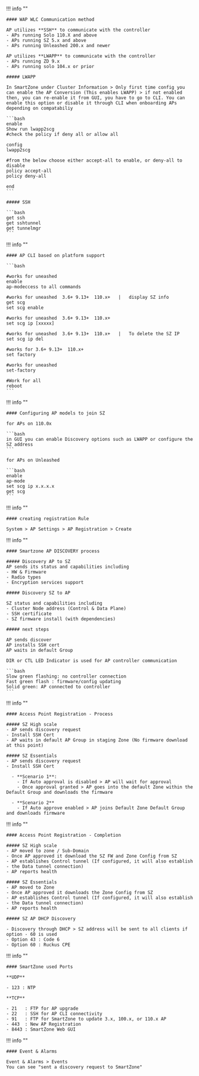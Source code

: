 !!! info ""

    #### WAP WLC Communication method

    AP utilizes **SSH** to communicate with the controller
    - APs running Solo 110.X and above
    - APs running SZ 5.x and above
    - APs running Unleashed 200.x and newer
        
    AP utilizes **LWAPP** to communicate with the controller
    - APs running ZD 9.x
    - APs running solo 104.x or prior

    ##### LWAPP

    In SmartZone under Cluster Information > Only first time config you can enable the AP Conversion (This enables LWAPP) > if not enabled then, you can re-enable it from GUI, you have to go to CLI. You can enable this option or disable it through CLI when onboarding APs depending on compatabiliy

    ```bash
    enable
    Show run lwapp2scg
    #check the policy if deny all or allow all

    config
    lwapp2scg
    
    #from the below choose either accept-all to enable, or deny-all to disable
    policy accept-all
    policy deny-all
    
    end
    ```

    ##### SSH

    ```bash
    get ssh
    get sshtunnel
    get tunnelmgr
    ```

!!! info ""

    #### AP CLI based on platform support

    ```bash

    #works for uneashed
    enable
    ap-modeccess to all commands

    #works for uneashed  3.6+ 9.13+  110.x+   |   display SZ info
    get scg
    set scg enable

    #works for uneashed  3.6+ 9.13+  110.x+
    set scg ip [xxxxx]

    #works for uneashed  3.6+ 9.13+  110.x+   |   To delete the SZ IP
    set scg ip del

    #works for 3.6+ 9.13+  110.x+
    set factory

    #works for uneashed
    set-factory

    #Work for all
    reboot
    ```

!!! info ""

    #### Configuring AP models to join SZ

	for APs on 110.0x
    
    ```bash
    in GUI you can enable Discovery options such as LWAPP or configure the SZ address
    ```

	for APs on Unleashed
	
    ```bash
    enable
	ap-mode
	set scg ip x.x.x.x
	get scg
    ```

!!! info ""

    #### creating registration Rule

    System > AP Settings > AP Registration > Create


!!! info ""

    #### Smartzone AP DISCOVERY process

	##### Discovery AP to SZ
	AP sends its status and capabilities including
	- HW & Firmware
	- Radio types
	- Encryption services support
			
	##### Discovery SZ to AP

	SZ status and capabilities including
	- Cluster Node address (Control & Data Plane)
	- SSH certificate
	- SZ firmware install (with dependencies)

    ##### next steps

    AP sends discover
    AP installs SSH cert
    AP waits in default Group

    DIR or CTL LED Indicator is used for AP controller communication
    
    ```bash
    Slow green flashing: no controller connection
    Fast green flash : firmware/config updating
    Solid green: AP connected to controller
    ```

!!! info ""

    #### Access Point Registration - Process

    ##### SZ High scale
    - AP sends discovery request
    - Install SSH Cert
    - AP waits in default AP Group in staging Zone (No firmware download at this point)

    ##### SZ Essentials
    - AP sends discovery request
    - Install SSH Cert
  
      - **Scenario 1**:
        - If Auto approval is disabled > AP will wait for approval
        - Once approval granted > AP goes into the default Zone within the Default Group and downloads the firmware

      - **Scenario 2**
        - If Auto approve enabled > AP joins Default Zone Default Group and downloads firmware


!!! info ""

    #### Access Point Registration - Completion

    ##### SZ High scale
    - AP moved to zone / Sub-Domain
    - Once AP approved it download the SZ FW and Zone Config from SZ
    - AP establishes Control tunnel (If configured, it will also establish - the Data tunnel connection)
    - AP reports health

    ##### SZ Essentials
    - AP moved to Zone
    - Once AP approved it downloads the Zone Config from SZ
    - AP establishes Control tunnel (If configured, it will also establish - the Data tunnel connection)
    - AP reports health
	
    ##### SZ AP DHCP Discovery

    - Discovery through DHCP > SZ address will be sent to all clients if option - 60 is used
    - Option 43 : Code 6
    - Option 60 : Ruckus CPE


!!! info ""

    #### SmartZone used Ports

    **UDP**

    - 123 : NTP
        
    **TCP**

    - 21   : FTP for AP upgrade
    - 22   : SSH for AP CLI connectivity
    - 91   : FTP for SmartZone to update 3.x, 100.x, or 110.x AP
    - 443  : New AP Registration
    - 8443 : SmartZone Web GUI

!!! info ""

    #### Event & Alarms

    Event & Alarms > Events
    You can see "sent a discovery request to SmartZone"
